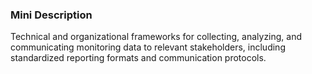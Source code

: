 ### Mini Description

Technical and organizational frameworks for collecting, analyzing, and communicating monitoring data to relevant stakeholders, including standardized reporting formats and communication protocols.
